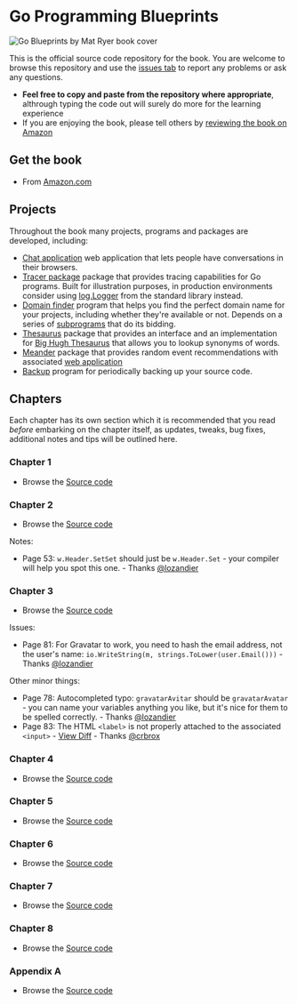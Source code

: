 # Go Programming Blueprints

![Go Blueprints by Mat Ryer book cover](https://raw.githubusercontent.com/matryer/goblueprints/master/artwork/bookcover.jpg)

This is the official source code repository for the book. You are welcome to browse this repository and use the [issues tab](https://github.com/matryer/goblueprints/issues) to report any problems or ask any questions.

  * **Feel free to copy and paste from the repository where appropriate**, althrough typing the code out will surely do more for the learning experience
  * If you are enjoying the book, please tell others by [reviewing the book on Amazon](http://bit.ly/goblueprints)

## Get the book

  * From [Amazon.com](http://bit.ly/goblueprints) 

## Projects

Throughout the book many projects, programs and packages are developed, including:

  * [Chat application](https://github.com/matryer/goblueprints/tree/master/chapter3/chat) web application that lets people have conversations in their browsers.
  * [Tracer package](https://github.com/matryer/goblueprints/tree/master/chapter1/trace) package that provides tracing capabilities for Go programs. Built for illustration purposes, in production environments consider using [log.Logger](http://golang.org/pkg/log/#Logger) from the standard library instead.
  * [Domain finder](https://github.com/matryer/goblueprints/tree/master/chapter4/domainfinder) program that helps you find the perfect domain name for your projects, including whether they're available or not. Depends on a series of [subprograms](https://github.com/matryer/goblueprints/tree/master/chapter4) that do its bidding.
  * [Thesaurus](https://github.com/matryer/goblueprints/tree/master/chapter4/thesaurus) package that provides an interface and an implementation for [Big Hugh Thesaurus](http://words.bighugelabs.com/) that allows you to lookup synonyms of words.
  * [Meander](https://github.com/matryer/goblueprints/tree/master/chapter7/meander) package that provides random event recommendations with associated [web application](https://github.com/matryer/goblueprints/tree/master/chapter7/meanderweb)
  * [Backup](https://github.com/matryer/goblueprints/tree/master/chapter8/backup) program for periodically backing up your source code.

## Chapters

Each chapter has its own section which it is recommended that you read _before_ embarking on the chapter itself, as updates, tweaks, bug fixes, additional notes and tips will be outlined here.

### Chapter 1

  * Browse the [Source code](https://github.com/matryer/goblueprints/tree/master/chapter1)

### Chapter 2

  * Browse the [Source code](https://github.com/matryer/goblueprints/tree/master/chapter2)

Notes:

  * Page 53: `w.Header.SetSet` should just be `w.Header.Set` - your compiler will help you spot this one. - Thanks [@lozandier](https://github.com/lozandier)

### Chapter 3

  * Browse the [Source code](https://github.com/matryer/goblueprints/tree/master/chapter3)

Issues:

  * Page 81: For Gravatar to work, you need to hash the email address, not the user's name: `io.WriteString(m, strings.ToLower(user.Email()))` - Thanks [@lozandier](https://github.com/lozandier)

Other minor things:

  * Page 78: Autocompleted typo: `gravatarAvitar` should be `gravatarAvatar` - you can name your variables anything you like, but it's nice for them to be spelled correctly. - Thanks [@lozandier](https://github.com/lozandier)
  * Page 83: The HTML `<label>` is not properly attached to the associated `<input>` - [View Diff](https://github.com/matryer/goblueprints/commit/afb4285f47a7482a58f6fa5061982f874a3fa11e) - Thanks [@crbrox](https://github.com/crbrox) 

### Chapter 4

  * Browse the [Source code](https://github.com/matryer/goblueprints/tree/master/chapter4)

### Chapter 5

  * Browse the [Source code](https://github.com/matryer/goblueprints/tree/master/chapter5)

### Chapter 6

  * Browse the [Source code](https://github.com/matryer/goblueprints/tree/master/chapter6)

### Chapter 7

  * Browse the [Source code](https://github.com/matryer/goblueprints/tree/master/chapter7)

### Chapter 8

  * Browse the [Source code](https://github.com/matryer/goblueprints/tree/master/chapter8)

### Appendix A

  * Browse the [Source code](https://github.com/matryer/goblueprints/tree/master/appendixA)
